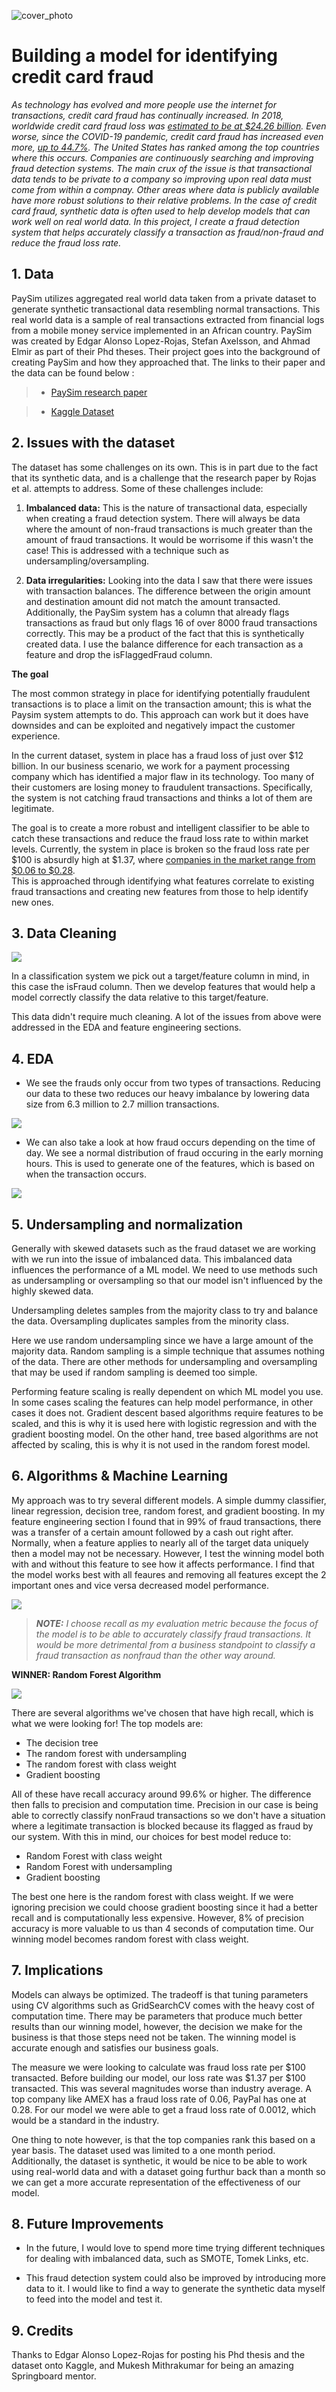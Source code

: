 ![cover_photo](./READ_ME_img/cover.PNG)
# Building a model for identifying credit card fraud

*As technology has evolved and more people use the internet for transactions, credit card fraud has continually increased. In 2018, worldwide credit card fraud loss was [estimated to be at $24.26 billion](https://shiftprocessing.com/credit-card-fraud-statistics/). Even worse, since the COVID-19 pandemic, credit card fraud has increased even more, [up to 44.7%](https://www.fool.com/the-ascent/research/identity-theft-credit-card-fraud-statistics/). The United States has ranked among the top countries where this occurs.
Companies are continuously searching and improving fraud detection systems. The main crux of the issue is that transactional data tends to be private to a company so improving upon real data must come from within a compnay. Other areas where data is publicly available have more robust solutions to their relative problems. In the case of credit card fraud, synthetic data is often used to help develop models that can work well on real world data. In this project, I create a fraud detection system that helps accurately classify a transaction as fraud/non-fraud and reduce the fraud loss rate.*

## 1. Data

PaySim utilizes aggregated real world data taken from a private dataset to generate synthetic transactional data resembling normal transactions. This real world data is a sample of real transactions extracted from financial logs from a mobile money service implemented in an African country. PaySim was created by Edgar Alonso Lopez-Rojas, Stefan Axelsson, and Ahmad Elmir as part of their Phd theses. Their project goes into the background of creating PaySim and how they approached that. The links to their paper and the data can be found below :

> * [PaySim research paper](https://www.researchgate.net/publication/313138956_PAYSIM_A_FINANCIAL_MOBILE_MONEY_SIMULATOR_FOR_FRAUD_DETECTION)

> * [Kaggle Dataset](https://www.kaggle.com/ealaxi/paysim1)


## 2. Issues with the dataset

The dataset has some challenges on its own. This is in part due to the fact that its synthetic data, and is a challenge that the research paper by Rojas et al. attempts to address. Some of these challenges include:

1. **Imbalanced data:** This is the nature of transactional data, especially when creating a fraud detection system. There will always be data where the amount of non-fraud transactions is much greater than the amount of fraud transactions. It would be worrisome if this wasn't the case! This is addressed with a technique such as undersampling/oversampling. 

2. **Data irregularities:** Looking into the data I saw that there were issues with transaction balances. The difference between the origin amount and destination amount did not match the amount transacted. Additionally, the PaySim system has a column that already flags transactions as fraud but only flags 16 of over 8000 fraud transactions correctly. This may be a product of the fact that this is synthetically created data. I use the balance difference for each transaction as a feature and drop the isFlaggedFraud column.



**The goal** 

The most common strategy in place for identifying potentially fraudulent transactions is to place a limit on the transaction amount; this is what the Paysim system attempts to do. This approach can work but it does have downsides and can be exploited and negatively impact the customer experience. 

In the current dataset, system in place has a fraud loss of just over $12 billion.
In our business scenario, we work for a payment processing company which has identified a major flaw in its technology. Too many of their customers are losing money to fraudulent transactions. Specifically, the system is not catching fraud transactions and thinks a lot of them are legitimate.

The goal is to create a more robust and intelligent classifier to be able to catch these transactions and reduce the fraud loss rate to within market levels. Currently, the system in place is broken so the fraud loss rate per $100 is absurdly high at $1.37, where [companies in the market range from $0.06 to $0.28](https://www.altexsoft.com/blog/credit-card-fraud-detection/).  
This is approached through identifying what features correlate to existing fraud transactions and creating new features from those to help identify new ones.

## 3. Data Cleaning 

![](./READ_ME_img/cleaning.PNG)

In a classification system we pick out a target/feature column in mind, in this case the isFraud column. Then we develop features that would help a model correctly classify the data relative to this target/feature. 

This data didn't require much cleaning. A lot of the issues from above were addressed in the EDA and feature engineering sections. 

## 4. EDA

* We see the frauds only occur from two types of transactions. Reducing our data to these two reduces our heavy imbalance by lowering data size from 6.3 million to 2.7 million transactions. 


![](././READ_ME_img/EDA.PNG)

* We can also take a look at how fraud occurs depending on the time of day. We see a normal distribution of fraud occuring in the early morning hours. This is used to generate one of the features, which is based on when the transaction occurs. 


![](././READ_ME_img/EDA2.PNG)

## 5. Undersampling and normalization 
Generally with skewed datasets such as the fraud dataset we are working with we run into the issue of imbalanced data. This imbalanced data influences the performance of a ML model. We need to use methods such as undersampling or oversampling so that our model isn't influenced by the highly skewed data.

Undersampling deletes samples from the majority class to try and balance the data. Oversampling duplicates samples from the minority class.

Here we use random undersampling since we have a large amount of the majority data. Random sampling is a simple technique that assumes nothing of the data. There are other methods for undersampling and oversampling that may be used if random sampling is deemed too simple.

Performing feature scaling is really dependent on which ML model you use. In some cases scaling the features can help model performance, in other cases it does not.
Gradient descent based algorithms require features to be scaled, and this is why it is used here with logistic regression and with the gradient boosting model. On the other hand, tree based algorithms are not affected by scaling, this is why it is not used in the random forest model.

## 6. Algorithms & Machine Learning

My approach was to try several different models. A simple dummy classifier, linear regression, decision tree, random forest, and gradient boosting. In my feature engineering section I found that in 99% of fraud transactions, there was a transfer of a certain amount followed by a cash out right after. Normally, when a feature applies to nearly all of the target data uniquely then a model may not be necessary. However, I test the winning model both with and without this feature to see how it affects performance. I find that the model works best with all feaures and removing all features except the 2 important ones and vice versa decreased model performance. 

![](./READ_ME_img/model.PNG)

>***NOTE:** I choose recall as my evaluation metric because the focus of the model is to be able to accurately classify fraud transactions. It would be more detrimental from a business standpoint to classify a fraud transaction as nonfraud than the other way around.*

**WINNER: Random Forest Algorithm**

![](./READ_ME_img/fin.PNG)

There are several algorithms we've chosen that have high recall, which is what we were looking for! The top models are:

- The decision tree
- The random forest with undersampling
- The random forest with class weight
- Gradient boosting  

All of these have recall accuracy around 99.6% or higher. The difference then falls to precision and computation time. Precision in our case is being able to correctly classify nonFraud transactions so we don't have a situation where a legitimate transaction is blocked because its flagged as fraud by our system. With this in mind, our choices for best model reduce to:

- Random Forest with class weight
- Random Forest with undersampling
- Gradient boosting  

The best one here is the random forest with class weight. If we were ignoring precision we could choose gradient boosting since it had a better recall and is computationally less expensive. However, 8% of precision accuracy is more valuable to us than 4 seconds of computation time. Our winning model becomes random forest with class weight.


## 7. Implications
Models can always be optimized. The tradeoff is that tuning parameters using CV algorithms such as GridSearchCV comes with the heavy cost of computation time. There may be parameters that produce much better results than our winning model, however, the decision we make for the business is that those steps need not be taken. The winning model is accurate enough and satisfies our business goals.

The measure we were looking to calculate was fraud loss rate per $100 transacted. Before building our model, our loss rate was $1.37 per $100 transacted. This was several magnitudes worse than industry average. 
A top company like AMEX has a fraud loss rate of 0.06, PayPal has one at 0.28. 
For our model we were able to get a fraud loss rate of 0.0012, which would be a standard in the industry. 

One thing to note however, is that the top companies rank this based on a year basis. The dataset used was limited to a one month period. Additionally, the dataset is synthetic, it would be nice to be able to work using real-world data and with a dataset going furthur back than a month so we can get a more accurate representation of the effectiveness of our model.

## 8. Future Improvements

* In the future, I would love to spend more time trying different techniques for dealing with imbalanced data, such as SMOTE, Tomek Links, etc. 

* This fraud detection system could also be improved by introducing more data to it. I would like to find a way to generate the synthetic data myself to feed into the model and test it. 

## 9. Credits

Thanks to Edgar Alonso Lopez-Rojas for posting his Phd thesis and the dataset onto Kaggle, and Mukesh Mithrakumar for being an amazing Springboard mentor.





